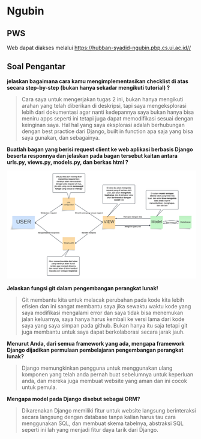 # Ngubin

## PWS

Web dapat diakses melalui <https://hubban-syadid-ngubin.pbp.cs.ui.ac.id//>

## Soal Pengantar

**jelaskan bagaimana cara kamu mengimplementasikan checklist di atas secara step-by-step (bukan hanya sekadar mengikuti tutorial) ?**

> Cara saya untuk mengerjakan tugas 2 ini, bukan hanya mengikuti arahan yang telah diberikan di deskripsi, tapi saya mengeksplorasi lebih dari dokumentasi agar nanti kedepannya saya bukan hanya bisa meniru apps seperti ini tetapi juga dapat memodifikasi sesuai dengan keinginan saya. Hal hal yang saya eksplorasi adalah berhubungan dengan best practice dari Django, built in function apa saja yang bisa saya gunakan, dan sebagainya.

**Buatlah bagan yang berisi request client ke web aplikasi berbasis Django beserta responnya dan jelaskan pada bagan tersebut kaitan antara urls.py, views.py, models.py, dan berkas html ?**

![Concept](media/Concept_map.png)

**Jelaskan fungsi git dalam pengembangan perangkat lunak!**

> Git membantu kita untuk melacak perubahan pada kode kita lebih efisien dan ini sangat membantu saya jika sewaktu waktu kode yang saya modifikasi mengalami error dan saya tidak bisa menemukan jalan keluarnya, saya hanya harus kembali ke versi lama dari kode saya yang saya simpan pada github. Bukan hanya itu saja tetapi git juga membantu untuk saya dapat berkolaborasi secara jarak jauh.

**Menurut Anda, dari semua framework yang ada, mengapa framework Django dijadikan permulaan pembelajaran pengembangan perangkat lunak?**

> Django memungkinkan pengguna untuk menggunakan ulang komponen yang telah anda pernah buat sebelumnya untuk keperluan anda, dan mereka juga membuat website yang aman dan ini cocok untuk pemula.

**Mengapa model pada Django disebut sebagai ORM?**

> Dikarenakan Django memiliki fitur untuk website langsung berinteraksi secara langsung dengan database tanpa kalian harus tau cara menggunakan SQL, dan membuat skema tabelnya, abstraksi SQL seperti ini lah yang menjadi fitur daya tarik dari Django.
